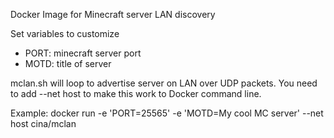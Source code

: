 Docker Image for Minecraft server LAN discovery

Set variables to customize
- PORT: minecraft server port
- MOTD: title of server 

mclan.sh will loop to advertise server on LAN over UDP packets.
You need to add --net host to make this work to Docker command line.

Example:
docker run -e 'PORT=25565' -e 'MOTD=My cool MC server' --net host cina/mclan
